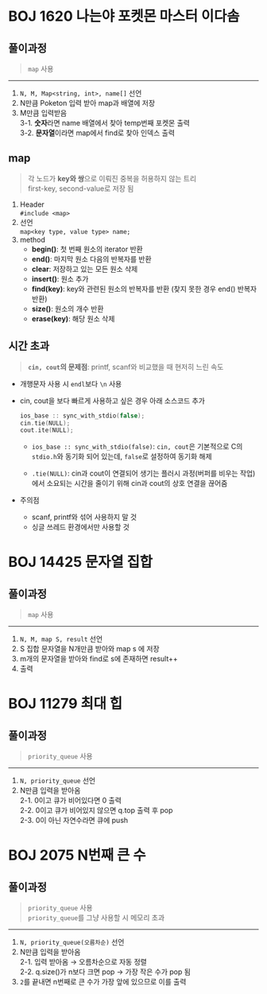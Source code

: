 # BOJ 1620 나는야 포켓몬 마스터 이다솜 
## 풀이과정
> `map` 사용
---
1. `N, M, Map<string, int>, name[]` 선언
2. N만큼 Poketon 입력 받아 map과 배열에 저장
3. M만큼 입력받음   
    3-1. **숫자**라면 name 배열에서 찾아 temp번째 포켓몬 출력   
    3-2. **문자열**이라면 map에서 find로 찾아 인덱스 출력

## map
> 각 노드가 **key와 쌍**으로 이뤄진 중복을 허용하지 않는 트리   
> first-key, second-value로 저장 됨

1. Header   
   `#include <map>`
2. 선언   
   `map<key type, value type> name;`
3. method
    - **begin()**: 첫 번째 원소의 iterator 반환
    - **end()**: 마지막 원소 다음의 반복자를 반환
    - **clear**: 저장하고 있는 모든 원소 삭제
    - **insert()**: 원소 추가
    - **find(key)**: key와 관련된 원소의 반복자를 반환 (찾지 못한 경우 end() 반복자 반환)
    - **size()**: 원소의 개수 반환
    - **erase(key)**: 해당 원소 삭제
    
## 시간 초과
> **`cin, cout`의 문제점**: printf, scanf와 비교했을 때 현저히 느린 속도
        
- 개행문자 사용 시 `endl`보다 `\n` 사용
- cin, cout을 보다 빠르게 사용하고 싶은 경우 아래 소스코드 추가

    ```c++
    ios_base :: sync_with_stdio(false);
    cin.tie(NULL);
    cout.ite(NULL);
    ```

    - `ios_base :: sync_with_stdio(false)`: `cin, cout`은 기본적으로 C의 `stdio.h`와 동기화 되어 있는데, `false`로 설정하여 동기화 해제

  - `.tie(NULL)`: cin과 cout이 연결되어 생기는 플러시 과정(버퍼를 비우는 작업)에서 소요되는 시간을 줄이기 위해 cin과 cout의 상호 연결을 끊어줌

- 주의점
  - scanf, printf와 섞어 사용하지 말 것
  - 싱글 쓰레드 환경에서만 사용할 것    
    
# BOJ 14425 문자열 집합
## 풀이과정
> `map` 사용
---
1. `N, M, map S, result` 선언
2. S 집합 문자열을 N개만큼 받아와 map s 에 저장
3. m개의 문자열을 받아와 find로 s에 존재하면 result++
4. 출력

# BOJ 11279 최대 힙
## 풀이과정
> `priority_queue` 사용
---
1. `N, priority_queue` 선언
2. N만큼 입력을 받아옴   
   2-1. 0이고 큐가 비어있다면 0 출력   
   2-2. 0이고 큐가 비어있지 않으면 q.top 출력 후 pop   
   2-3. 0이 아닌 자연수라면 큐에 push

# BOJ 2075 N번째 큰 수
## 풀이과정
> `priority_queue` 사용   
> `priority_queue`를 그냥 사용할 시 메모리 초과   
---
1. `N, priority_queue(오름차순)` 선언
2. N만큼 입력을 받아옴   
   2-1. 입력 받아옴 → 오름차순으로 자동 정렬   
   2-2. q.size()가 n보다 크면 pop → 가장 작은 수가 pop 됨
3. `2`를 끝내면 n번째로 큰 수가 가장 앞에 있으므로 이를 출력